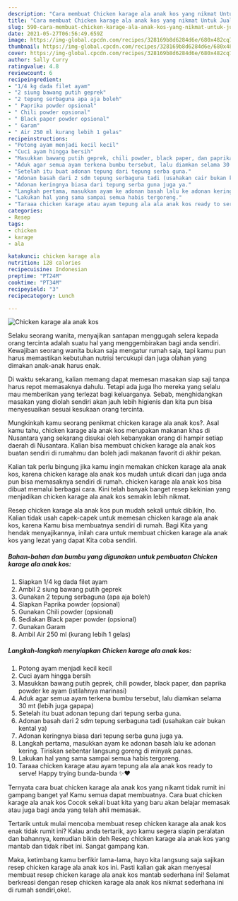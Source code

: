 ```yaml
---
description: "Cara membuat Chicken karage ala anak kos yang nikmat Untuk Jualan"
title: "Cara membuat Chicken karage ala anak kos yang nikmat Untuk Jualan"
slug: 590-cara-membuat-chicken-karage-ala-anak-kos-yang-nikmat-untuk-jualan
date: 2021-05-27T06:56:49.659Z
image: https://img-global.cpcdn.com/recipes/328169b8d6284d6e/680x482cq70/chicken-karage-ala-anak-kos-foto-resep-utama.jpg
thumbnail: https://img-global.cpcdn.com/recipes/328169b8d6284d6e/680x482cq70/chicken-karage-ala-anak-kos-foto-resep-utama.jpg
cover: https://img-global.cpcdn.com/recipes/328169b8d6284d6e/680x482cq70/chicken-karage-ala-anak-kos-foto-resep-utama.jpg
author: Sally Curry
ratingvalue: 4.8
reviewcount: 6
recipeingredient:
- "1/4 kg dada filet ayam"
- "2 siung bawang putih geprek"
- "2 tepung serbaguna apa aja boleh"
- " Paprika powder opsional"
- " Chili powder opsional"
- " Black paper powder opsional"
- " Garam"
- " Air 250 ml kurang lebih 1 gelas"
recipeinstructions:
- "Potong ayam menjadi kecil kecil"
- "Cuci ayam hingga bersih"
- "Masukkan bawang putih geprek, chili powder, black paper, dan paprika powder ke ayam (istilahnya marinasi)"
- "Aduk agar semua ayam terkena bumbu tersebut, lalu diamkan selama 30 mt (lebih juga gapapa)"
- "Setelah itu buat adonan tepung dari tepung serba guna."
- "Adonan basah dari 2 sdm tepung serbaguna tadi (usahakan cair bukan kental ya)"
- "Adonan keringnya biasa dari tepung serba guna juga ya."
- "Langkah pertama, masukkan ayam ke adonan basah lalu ke adonan kering. Tiriskan sebentar langsung goreng di minyak panas."
- "Lakukan hal yang sama sampai semua habis tergoreng."
- "Taraaa chicken karage atau ayam tepung ala ala anak kos ready to serve! Happy trying bunda-bunda ✨❤️"
categories:
- Resep
tags:
- chicken
- karage
- ala

katakunci: chicken karage ala 
nutrition: 128 calories
recipecuisine: Indonesian
preptime: "PT24M"
cooktime: "PT34M"
recipeyield: "3"
recipecategory: Lunch

---
```



![Chicken karage ala anak kos](https://img-global.cpcdn.com/recipes/328169b8d6284d6e/680x482cq70/chicken-karage-ala-anak-kos-foto-resep-utama.jpg)

Selaku seorang wanita, menyajikan santapan menggugah selera kepada orang tercinta adalah suatu hal yang menggembirakan bagi anda sendiri. Kewajiban seorang  wanita bukan saja mengatur rumah saja, tapi kamu pun harus memastikan kebutuhan nutrisi tercukupi dan juga olahan yang dimakan anak-anak harus enak.

Di waktu  sekarang, kalian memang dapat memesan masakan siap saji tanpa harus repot memasaknya dahulu. Tetapi ada juga lho mereka yang selalu mau memberikan yang terlezat bagi keluarganya. Sebab, menghidangkan masakan yang diolah sendiri akan jauh lebih higienis dan kita pun bisa menyesuaikan sesuai kesukaan orang tercinta. 



Mungkinkah kamu seorang penikmat chicken karage ala anak kos?. Asal kamu tahu, chicken karage ala anak kos merupakan makanan khas di Nusantara yang sekarang disukai oleh kebanyakan orang di hampir setiap daerah di Nusantara. Kalian bisa membuat chicken karage ala anak kos buatan sendiri di rumahmu dan boleh jadi makanan favorit di akhir pekan.

Kalian tak perlu bingung jika kamu ingin memakan chicken karage ala anak kos, karena chicken karage ala anak kos mudah untuk dicari dan juga anda pun bisa memasaknya sendiri di rumah. chicken karage ala anak kos bisa dibuat memalui berbagai cara. Kini telah banyak banget resep kekinian yang menjadikan chicken karage ala anak kos semakin lebih nikmat.

Resep chicken karage ala anak kos pun mudah sekali untuk dibikin, lho. Kalian tidak usah capek-capek untuk memesan chicken karage ala anak kos, karena Kamu bisa membuatnya sendiri di rumah. Bagi Kita yang hendak menyajikannya, inilah cara untuk membuat chicken karage ala anak kos yang lezat yang dapat Kita coba sendiri.

<!--inarticleads1-->

##### Bahan-bahan dan bumbu yang digunakan untuk pembuatan Chicken karage ala anak kos:

1. Siapkan 1/4 kg dada filet ayam
1. Ambil 2 siung bawang putih geprek
1. Gunakan 2 tepung serbaguna (apa aja boleh)
1. Siapkan  Paprika powder (opsional)
1. Gunakan  Chili powder (opsional)
1. Sediakan  Black paper powder (opsional)
1. Gunakan  Garam
1. Ambil  Air 250 ml (kurang lebih 1 gelas)




<!--inarticleads2-->

##### Langkah-langkah menyiapkan Chicken karage ala anak kos:

1. Potong ayam menjadi kecil kecil
1. Cuci ayam hingga bersih
1. Masukkan bawang putih geprek, chili powder, black paper, dan paprika powder ke ayam (istilahnya marinasi)
1. Aduk agar semua ayam terkena bumbu tersebut, lalu diamkan selama 30 mt (lebih juga gapapa)
1. Setelah itu buat adonan tepung dari tepung serba guna.
1. Adonan basah dari 2 sdm tepung serbaguna tadi (usahakan cair bukan kental ya)
1. Adonan keringnya biasa dari tepung serba guna juga ya.
1. Langkah pertama, masukkan ayam ke adonan basah lalu ke adonan kering. Tiriskan sebentar langsung goreng di minyak panas.
1. Lakukan hal yang sama sampai semua habis tergoreng.
1. Taraaa chicken karage atau ayam tepung ala ala anak kos ready to serve! Happy trying bunda-bunda ✨❤️




Ternyata cara buat chicken karage ala anak kos yang nikamt tidak rumit ini gampang banget ya! Kamu semua dapat membuatnya. Cara buat chicken karage ala anak kos Cocok sekali buat kita yang baru akan belajar memasak atau juga bagi anda yang telah ahli memasak.

Tertarik untuk mulai mencoba membuat resep chicken karage ala anak kos enak tidak rumit ini? Kalau anda tertarik, ayo kamu segera siapin peralatan dan bahannya, kemudian bikin deh Resep chicken karage ala anak kos yang mantab dan tidak ribet ini. Sangat gampang kan. 

Maka, ketimbang kamu berfikir lama-lama, hayo kita langsung saja sajikan resep chicken karage ala anak kos ini. Pasti kalian gak akan menyesal membuat resep chicken karage ala anak kos mantab sederhana ini! Selamat berkreasi dengan resep chicken karage ala anak kos nikmat sederhana ini di rumah sendiri,oke!.

